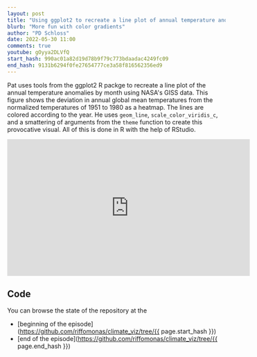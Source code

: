 ```yaml
---
layout: post
title: "Using ggplot2 to recreate a line plot of annual temperature anomalies (CC217)"
blurb: "More fun with color gradients"
author: "PD Schloss"
date: 2022-05-30 11:00
comments: true
youtube: gOyya2DLVfQ
start_hash: 990ac01a82d19d78b9f79c773bdaadac4249fc09
end_hash: 9131b6294f0fe27654777ce3a58f816562356ed9
---
```


Pat uses tools from the ggplot2 R packge to recreate a line plot of the annual temperature anomalies by month using NASA's GISS data. This figure shows the deviation in annual global mean temperatures from the normalized temperatures of 1951 to 1980 as a heatmap. The lines are colored according to the year. He uses `geom_line`, `scale_color_viridis_c`, and a smattering of arguments from the `theme` function to create this provocative visual. All of this is done in R with the help of RStudio.


<iframe style="margin: 0 auto;display:block;" width="560" height="315" src="https://www.youtube.com/embed/{{ page.youtube }}" frameborder="0" allow="accelerometer; autoplay; encrypted-media; gyroscope; picture-in-picture" allowfullscreen></iframe>


## Code

You can browse the state of the repository at the
* [beginning of the episode](https://github.com/riffomonas/climate_viz/tree/{{ page.start_hash }})
* [end of the episode](https://github.com/riffomonas/climate_viz/tree/{{ page.end_hash }})

